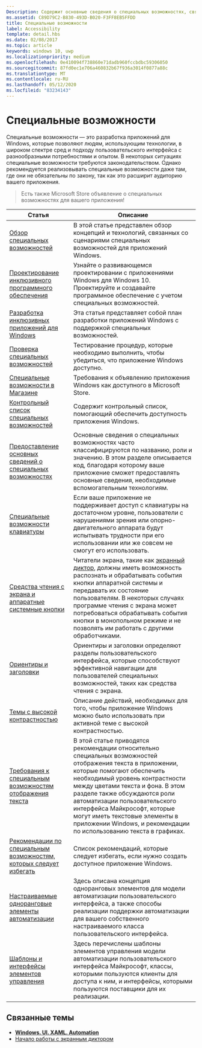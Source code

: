 ```yaml
---
Description: Содержит основные сведения о специальных возможностях, связанных с приложениями Windows.
ms.assetid: C89D79C2-B830-493D-B020-F3FF8EB5FFDD
title: Специальные возможности
label: Accessibility
template: detail.hbs
ms.date: 02/08/2017
ms.topic: article
keywords: windows 10, uwp
ms.localizationpriority: medium
ms.openlocfilehash: 0e410094f738860e71dadb960fccbdbc59306050
ms.sourcegitcommit: 87fd0ec1e706a460832b67f936a3014f0877a88c
ms.translationtype: MT
ms.contentlocale: ru-RU
ms.lasthandoff: 05/12/2020
ms.locfileid: "83234143"
---
```

# <a name="accessibility"></a>Специальные возможности  

Специальные возможности — это разработка приложений для Windows, которые позволяют людям, использующим технологии, в широком спектре сред и подходу пользовательского интерфейса с разнообразными потребностями и опытом. В некоторых ситуациях специальные возможности требуются законодательством. Однако рекомендуется реализовывать специальные возможности даже там, где они не обязательны по закону, так как это расширит аудиторию вашего приложения.

> Есть также Microsoft Store объявление о специальных возможностях для вашего приложения!

| Статья | Описание |
|---------|-------------|
| [Обзор специальных возможностей](accessibility-overview.md) | В этой статье представлен обзор концепций и технологий, связанных со сценариями специальных возможностей для приложений Windows. |
| [Проектирование инклюзивного программного обеспечения](designing-inclusive-software.md) | Узнайте о развивающемся проектировании с приложениями Windows для Windows 10.  Проектируйте и создавайте программное обеспечение с учетом специальных возможностей. |
| [Разработка инклюзивных приложений для Windows](developing-inclusive-windows-apps.md) | Эта статья представляет собой план разработки приложений Windows с поддержкой специальных возможностей. |
| [Проверка специальных возможностей](accessibility-testing.md) | Тестирование процедур, которые необходимо выполнить, чтобы убедиться, что приложение Windows доступно. |
| [Специальные возможности в Магазине](accessibility-in-the-store.md) | Требования к объявлению приложения Windows как доступного в Microsoft Store. |
| [Контрольный список специальных возможностей](accessibility-checklist.md) | Содержит контрольный список, помогающий обеспечить доступность приложения Windows. |
| [Предоставление основных сведений о специальных возможностях](basic-accessibility-information.md) | Основные сведения о специальных возможностях часто классифицируются по названию, роли и значению. В этом разделе описывается код, благодаря которому ваше приложение сможет предоставлять основные сведения, необходимые вспомогательным технологиям. |
| [Специальные возможности клавиатуры](keyboard-accessibility.md) | Если ваше приложение не поддерживает доступ с клавиатуры на достаточном уровне, пользователи с нарушениями зрения или опорно-двигательного аппарата будут испытывать трудности при его использовании или же совсем не смогут его использовать. |
| [Средства чтения с экрана и аппаратные системные кнопки](system-button-narration.md) | Читатели экрана, такие как [экранный диктор](https://support.microsoft.com/en-us/help/22798/windows-10-complete-guide-to-narrator), должны иметь возможность распознать и обрабатывать события кнопки аппаратной системы и передавать их состояние пользователям. В некоторых случаях программе чтения с экрана может потребоваться обрабатывать события кнопки в монопольном режиме и не позволять им работать с другими обработчиками. |
| [Ориентиры и заголовки](landmarks-and-headings.md) | Ориентиры и заголовки определяют разделы пользовательского интерфейса, которые способствуют эффективной навигации для пользователей специальных возможностей, таких как средства чтения с экрана. |
| [Темы с высокой контрастностью](high-contrast-themes.md) | Описание действий, необходимых для того, чтобы приложение Windows можно было использовать при активной теме с высокой контрастностью. |
| [Требования к специальным возможностям отображения текста](accessible-text-requirements.md) | В этой статье приводятся рекомендации относительно специальных возможностей отображения текста в приложении, которые помогают обеспечить необходимый уровень контрастности между цветами текста и фона. В этом разделе также обсуждаются роли автоматизации пользовательского интерфейса Майкрософт, которые могут иметь текстовые элементы в приложении Windows, и рекомендации по использованию текста в графиках. |
| [Рекомендации по специальным возможностям, которых следует избегать](practices-to-avoid.md) | Список рекомендаций, которые следует избегать, если нужно создать доступное приложение Windows. |
| [Настраиваемые одноранговые элементы автоматизации](custom-automation-peers.md) | Здесь описана концепция одноранговых элементов для модели автоматизации пользовательского интерфейса, а также способы реализации поддержки автоматизации для вашего собственного настраиваемого класса пользовательского интерфейса. |
| [Шаблоны и интерфейсы элементов управления](control-patterns-and-interfaces.md) | Здесь перечислены шаблоны элементов управления модели автоматизации пользовательского интерфейса Майкрософт, классы, которыми пользуются клиенты для доступа к ним, и интерфейсы, которыми пользуются поставщики для их реализации. |

## <a name="related-topics"></a>Связанные темы  
* [**Windows. UI. XAML. Automation**](https://docs.microsoft.com/uwp/api/Windows.UI.Xaml.Automation) 
* [Начало работы с экранным диктором](https://support.microsoft.com/help/22798/windows-10-complete-guide-to-narrator)
